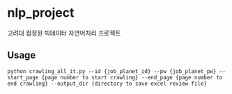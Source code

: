 # nlp_project
고려대 컴정원 빅데이터 자연어처리 프로젝트

## Usage
```
python crawling_all_it.py --id {job_planet_id} --pw {job_planet_pw} --start_page {page number to start crawling} --end_page {page number to end crawling} --output_dir {directory to save excel review file}
```
